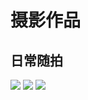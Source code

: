 # 摄影作品

## 日常随拍

<div class="album-wrap">
    <img src="/blog/pics/road/1.jpg" class="medium-zoom-image"/>
    <img src="/blog/pics/road/2.jpg" class="medium-zoom-image"/>
    <img src="/blog/pics/road/3.jpg" class="medium-zoom-image"/>
</div>